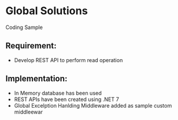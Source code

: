 # Global Solutions
Coding Sample

## Requirement:

  - Develop REST API to perform read operation
  
## Implementation:

  - In Memory database has been used
  - REST APIs have been created using .NET 7
  - Global Excelption Hanlding Middleware added as sample custom middleewar

  
